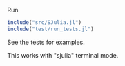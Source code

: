 Run

```julia
include("src/SJulia.jl")
include("test/run_tests.jl")
```

See the tests for examples.

This works with "sjulia" terminal mode.
